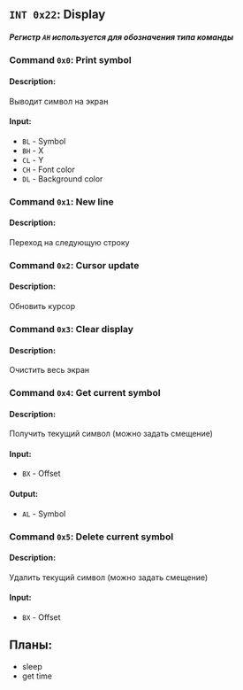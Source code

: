 

## `INT 0x22`: Display

##### Регистр `AH` используется для обозначения типа команды

### Command `0x0`: Print symbol

#### Description:
Выводит символ на экран

#### Input:
- `BL` - Symbol
- `BH` - X
- `CL` - Y
- `CH` - Font color
- `DL` - Background color

### Command `0x1`: New line

#### Description:
Переход на следующую строку

### Command `0x2`: Cursor update

#### Description:
Обновить курсор

### Command `0x3`: Clear display

#### Description:
Очистить весь экран

### Command `0x4`: Get current symbol

#### Description:
Получить текущий символ (можно задать смещение)

#### Input:
- `BX` - Offset

#### Output:
- `AL` - Symbol

### Command `0x5`: Delete current symbol

#### Description:
Удалить текущий символ (можно задать смещение)

#### Input:
- `BX` - Offset


## Планы:
- sleep
- get time

